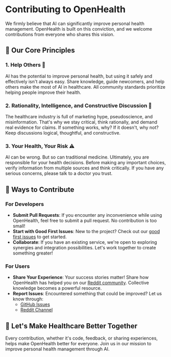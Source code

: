 # Contributing to OpenHealth

We firmly believe that AI can significantly improve personal health management. OpenHealth is built on this conviction, and we welcome contributions from everyone who shares this vision.

## 🌟 Our Core Principles

### 1. Help Others 🤝
AI has the potential to improve personal health, but using it safely and effectively isn't always easy. Share knowledge, guide newcomers, and help others make the most of AI in healthcare. All community standards prioritize helping people improve their health.

### 2. Rationality, Intelligence, and Constructive Discussion 🧠
The healthcare industry is full of marketing hype, pseudoscience, and misinformation. That's why we stay critical, think rationally, and demand real evidence for claims. If something works, why? If it doesn't, why not? Keep discussions logical, thoughtful, and constructive.

### 3. Your Health, Your Risk ⚠️
AI can be wrong. But so can traditional medicine. Ultimately, you are responsible for your health decisions. Before making any important choices, verify information from multiple sources and think critically.
If you have any serious concerns, please talk to a doctor you trust.

## 🚀 Ways to Contribute

### For Developers

- **Submit Pull Requests**: If you encounter any inconvenience while using OpenHealth, feel free to submit a pull request. No contribution is too small!
- **Start with Good First Issues**: New to the project? Check out our [good first issues](https://github.com/bisonbet/open-health/labels/good%20first%20issue) to get started.
- **Collaborate**: If you have an existing service, we're open to exploring synergies and integration possibilities. Let's work together to create something greater!

### For Users

- **Share Your Experience**: Your success stories matter! Share how OpenHealth has helped you on our [Reddit community](https://www.reddit.com/r/AIDoctor/). Collective knowledge becomes a powerful resource.
- **Report Issues**: Encountered something that could be improved? Let us know through:
  - [GitHub Issues](https://github.com/bisonbet/open-health/issues)
  - [Reddit Channel](https://www.reddit.com/r/AIDoctor/)

## 💫 Let's Make Healthcare Better Together

Every contribution, whether it's code, feedback, or sharing experiences, helps make OpenHealth better for everyone. Join us in our mission to improve personal health management through AI. 